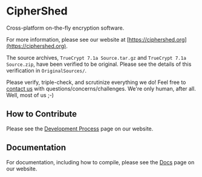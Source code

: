 # CipherShed #
Cross-platform on-the-fly encryption software.

For more information, please see our website at [https://ciphershed.org](https://ciphershed.org).

The source archives, `TrueCrypt 7.1a Source.tar.gz` and `TrueCrypt 7.1a Source.zip`, have been verified to be original.
Please see the details of this verification in `OriginalSources/`.

Please verify, triple-check, and scrutinize everything we do! Feel free to [contact us](https://ciphershed.org/Interact) with questions/concerns/challenges.
We're only human, after all. Well, most of us ;-)

## How to Contribute ##
Please see the [Development Process](https://ciphershed.org/DevelopmentProcess) page on our website.

## Documentation ##
For documentation, including how to compile, please see the [Docs](https://ciphershed.org/Docs) page on our website.
